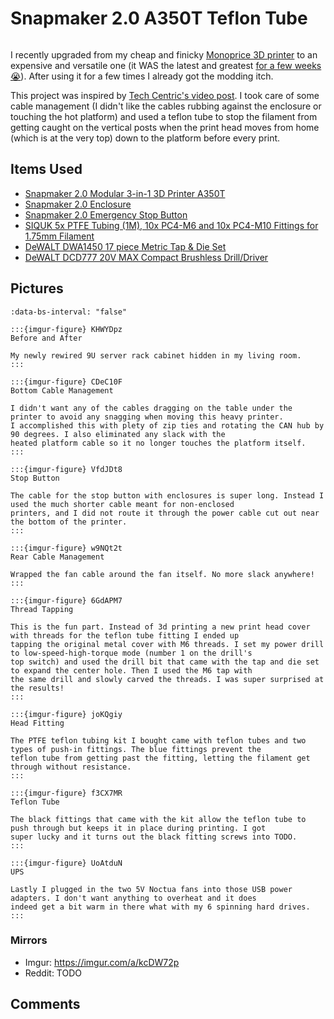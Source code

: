 # Snapmaker 2.0 A350T Teflon Tube

```{tags} 3d-printing
```

I recently upgraded from my cheap and finicky [Monoprice 3D printer](../../3d_printer_mpms2.md) to an expensive and versatile
one (it WAS the latest and greatest [for a few weeks 😭](https://snapmaker.com/snapmaker-artisan)). After using it for a few
times I already got the modding itch.

This project was inspired by [Tech Centric's video post](https://www.youtube.com/watch?v=-lo55eJFlio). I took care of some
cable management (I didn't like the cables rubbing against the enclosure or touching the hot platform) and used a teflon tube
to stop the filament from getting caught on the vertical posts when the print head moves from home (which is at the very top)
down to the platform before every print.

## Items Used

* [Snapmaker 2.0 Modular 3-in-1 3D Printer A350T](https://snapmaker.com/snapmaker-2)
* [Snapmaker 2.0 Enclosure](https://snapmaker.com/snapmaker-2-enclosure-air-purifier#enclosure)
* [Snapmaker 2.0 Emergency Stop Button](https://us.snapmaker.com/products/snapmaker-2-0-emergency-stop-button)
* [SIQUK 5x PTFE Tubing (1M), 10x PC4-M6 and 10x PC4-M10 Fittings for 1.75mm Filament](https://www.amazon.com/gp/product/B07PV8754Z/)
* [DeWALT DWA1450 17 piece Metric Tap & Die Set](https://www.amazon.com/DEWALT-DWA1450-METRIC-TAP-DIE/dp/B00LP4C648)
* [DeWALT DCD777 20V MAX Compact Brushless Drill/Driver](https://www.dewalt.com/product/dcd777c2/20v-max-compact-brushless-drilldriver)

## Pictures

```{carousel}
:data-bs-interval: "false"

:::{imgur-figure} KHWYDpz
Before and After

My newly rewired 9U server rack cabinet hidden in my living room.
:::

:::{imgur-figure} CDeC10F
Bottom Cable Management

I didn't want any of the cables dragging on the table under the printer to avoid any snagging when moving this heavy printer.
I accomplished this with plety of zip ties and rotating the CAN hub by 90 degrees. I also eliminated any slack with the
heated platform cable so it no longer touches the platform itself.
:::

:::{imgur-figure} VfdJDt8
Stop Button

The cable for the stop button with enclosures is super long. Instead I used the much shorter cable meant for non-enclosed
printers, and I did not route it through the power cable cut out near the bottom of the printer.
:::

:::{imgur-figure} w9NQt2t
Rear Cable Management

Wrapped the fan cable around the fan itself. No more slack anywhere!
:::

:::{imgur-figure} 6GdAPM7
Thread Tapping

This is the fun part. Instead of 3d printing a new print head cover with threads for the teflon tube fitting I ended up
tapping the original metal cover with M6 threads. I set my power drill to low-speed-high-torque mode (number 1 on the drill's
top switch) and used the drill bit that came with the tap and die set to expand the center hole. Then I used the M6 tap with
the same drill and slowly carved the threads. I was super surprised at the results!
:::

:::{imgur-figure} joKQgiy
Head Fitting

The PTFE teflon tubing kit I bought came with teflon tubes and two types of push-in fittings. The blue fittings prevent the
teflon tube from getting past the fitting, letting the filament get through without resistance.
:::

:::{imgur-figure} f3CX7MR
Teflon Tube

The black fittings that came with the kit allow the teflon tube to push through but keeps it in place during printing. I got
super lucky and it turns out the black fitting screws into TODO.
:::

:::{imgur-figure} UoAtduN
UPS

Lastly I plugged in the two 5V Noctua fans into those USB power adapters. I don't want anything to overheat and it does
indeed get a bit warm in there what with my 6 spinning hard drives.
:::
```

### Mirrors

* Imgur: https://imgur.com/a/kcDW72p
* Reddit: TODO

## Comments

```{disqus}
```
